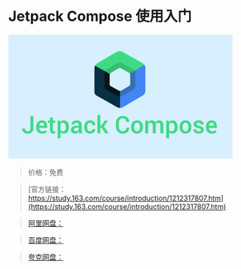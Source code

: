 # Jetpack Compose 使用入门

![img](../../../assets/study163/free/ffe1ee5eb7554269803124cbe9131909.png)

> 价格：免费

> [官方链接：https://study.163.com/course/introduction/1212317807.htm](https://study.163.com/course/introduction/1212317807.htm)

> [阿里网盘：]()

> [百度网盘：]()

> [夸克网盘：]()
